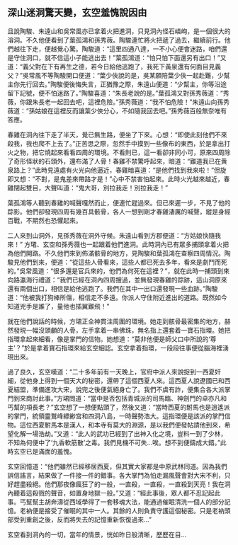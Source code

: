 深山迷洞驚天變，玄空羞愧說因由
------------------------------

且說陶駿、朱遠山和吳常風亦已拿着火把進洞，只見洞內怪石嶙峋，是一個很大的溶洞。不久他便看到了葉孤鴻和孫秀薇。陶駿連忙將火把遞了過去，繼續前行。他們越往下走，便越覺心驚。陶駿道：“這里四通八達，一不小心便會迷路，咱們還是守住洞口，就不信這小子能逃出去！”葉孤鴻道：“怕只怕下面還另有出口！”又道：“義父對在下有再生之德，若今日給他逃跑了，我死下黃泉還有何面目見義父？”吳常風不等陶駿開口便道：“葉少俠說的是，吳某願陪葉少俠一起赴難，少幫主你先行回去。”陶駿便後悔失言，正猶豫之際，朱遠山便道：“少幫主，你等沿途留下記號，便不怕迷路了。”陶駿喜道：“朱長老說的是。”葉孤鴻又對孫秀薇道：“秀薇，你跟朱長老一起回去吧，這裡危險。”孫秀薇道：“我不怕危險！”朱遠山向孫秀薇道：“孫姑娘在這裡反而讓葉少俠分心，不如隨我回去吧。”孫秀薇百般無奈唯有答應。

春雞在洞內往下走了半天，覺已無生路，便坐了下來。心想：“即使此刻他們不來殺我，我也爬不上去了。”正苦思之際，忽然手中摸到一些像布的東西，於是拿出打火之物，把它燒起來看看四周的環境。不看則已，這一看卻非同小可，原來四周除了奇形怪狀的石頭外，還布滿了人骨！春雞不禁驚呼起來，暗道：“難道我已在黄泉路上？”此時見遠處有火光向他逼近，春雞暗喜道：“是他們找到我來啦！”但旋即又想：“不對，是鬼差來帶路才是！”心中不禁害怕起來。此時火光越來越近，春雞閉起雙目，大聲叫道：“鬼大哥，別拉我走！別拉我走！”

葉孤鴻等人聽到春雞的喊聲嘎然而止，便連忙趕過來。但已來遲一步，不見了他的踪影。他們卻發現四周有幾百具骸骨，各人一想到剛才春雞淒厲的喊聲，縱是身經百戰，不期然也恐懼起來。

二人來到山洞外，見孫秀薇在洞外守候。朱遠山看到方郡便道：“方姑娘快隨我來！” 方珺、玄空和孫秀薇也一起跟着他們進洞。此時洞內已有眾多捕頭拿着火把為他們開路。不久他們來到佈滿骸骨的地方，見陶駿和葉孤鴻在查察四周情況。陶駿見他們到來，便道：“從這些人骨看來，這些人都已死去多年，看來是劇鬥而死的。”吳常風道：“很多還是官兵來的，他們為何死在這裡？”，就在此時一捕頭到來向路瀛海行禮道：“我們已經在洞內四周搜過，並無發現春雞的踪跡，這山洞原來還有兩個出口，相信是給他逃跑了。我們在其中一出口還發現一些血跡。”陶駿道：“他被我打狗棒所傷，相信走不多遠。你派人守住附近進出的道路。既然如今知道兇手是誰了，量他也插翼難飛！”

就在他們說話的時候，方珺正全神貫注周圍的環境。她走到骸骨最密集的地方，赫然發現一幅沒頭顱的人骨，左手拿着一串佛珠，無名指上還套着一寶石指環。她把指環拿起來細看，像是掌門的信物。她想道：“莫非他便是師父口中所說的‘尊主’？”於是拿着寶石指環來給玄空細認。玄空拿着指環，一段段往事便從腦海裡湧現出來。

過了良久，玄空嘆道：“二十多年前有一天晚上，官府中派人來說捉到一西夏奸細，從他身上得到一個天大的秘密，還帶了這個西夏人來。這西夏人說遼國已和西夏結盟，準備進攻大宋，說完之後便氣絕身亡了。我們不虞有詐，便集合各大派掌門到來商討此事。”方珺問道：“當中是否包括青城派的司馬臨、神劍門的卓亦凡和丐幫的項長老？”玄空想了一想便點頭了，然後又道：“當時西夏的駙馬也是逍遙派的掌門，統領靈鷲峰縹緲宫和四洞八島，一時聲勢浩大。這指環便是該派的掌門信物。這位西夏駙馬本是漢人，和本寺有莫大的淵源，是以我們便發帖請他到來，希望化解一場浩劫。”又道：“此人的武功已經到了出神入化之境，豈料一到了少林，不知為何便中了‘九香軟筋散’之毒。我們見機不可失...唉。想不到便鑄成大錯。”此時玄空已是滿面的羞愧。

玄空回憶道：“他們雖然已經移居西夏，但其實大家都是中原武林同道。因為我們誤信謠言，結果做了一件接一件的錯事。各大掌門為怕走漏風聲會對大宋不利，只好趕盡殺絕。他們那夜像瘋狂了的一般，一直殺，一直殺，一直殺到天亮！我在洞內聽着這殺戮的聲音，如置身地獄一般。”又道：“經此事後，眾人都不忍記起此事。丐幫幫主胡奔濤從西域學得了一套移魂大法，能通過催眠清洗一個人的部分記憶。老衲便是接受了催眠的其中一人。其餘的人則負責守護這個秘密。只是老衲頭部受到重創之後，反而將失去的記憶重新恢復過來...”

玄空看到洞內的一切，當年的情景，恍如昨日般清晰，歷歷在目...
